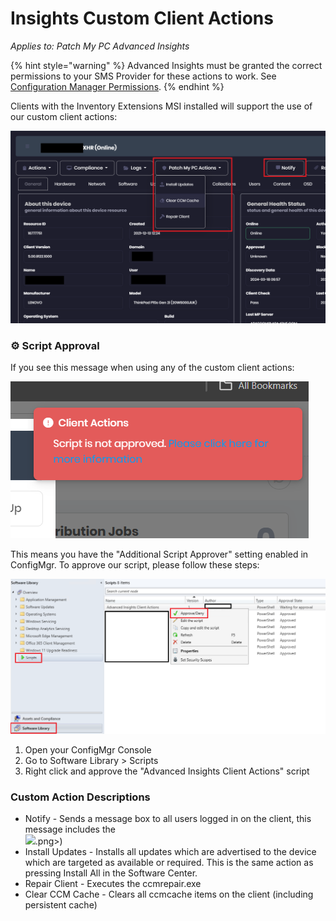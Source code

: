 # Insights Custom Client Actions

_Applies to: Patch My PC Advanced Insights_

{% hint style="warning" %}
Advanced Insights must be granted the correct permissions to your SMS Provider for these actions to work. See [Configuration Manager Permissions](../insights-configuration-manager-permission-requirements.md).
{% endhint %}

Clients with the Inventory Extensions MSI installed will support the use of our custom client actions:

![](/_images/ClientActions.png "")

### ⚙ Script Approval

If you see this message when using any of the custom client actions:

![](/_images/image%20%28968%29.png "")

This means you have the "Additional Script Approver" setting enabled in ConfigMgr. To approve our script, please follow these steps:

![](/_images/script%20approval.png "")

1. Open your ConfigMgr Console
2. Go to Software Library > Scripts
3. Right click and approve the "Advanced Insights Client Actions" script

### Custom Action Descriptions

* Notify - Sends a message box to all users logged in on the client, this message includes the \
  ![](/_images/image%20%282261).png>)
* Install Updates - Installs all updates which are advertised to the device which are targeted as available or required. This is the same action as pressing Install All in the Software Center.
* Repair Client - Executes the ccmrepair.exe
* Clear CCM Cache - Clears all ccmcache items on the client (including persistent cache)
